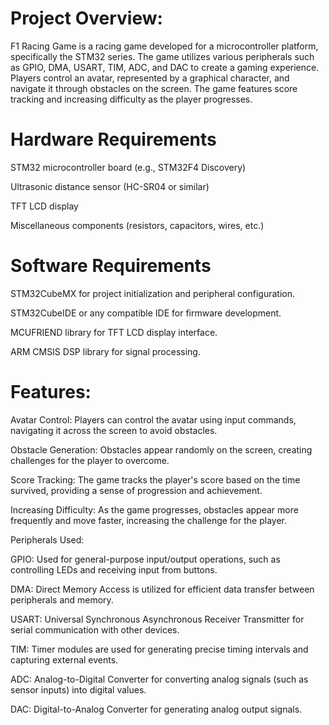 # Project Overview:
F1 Racing Game is a racing game developed for a microcontroller platform, specifically the STM32 series. The game utilizes various peripherals such as GPIO, DMA, USART, TIM, ADC, and DAC to create a gaming experience. Players control an avatar, represented by a graphical character, and navigate it through obstacles on the screen. The game features score tracking and increasing difficulty as the player progresses.

# Hardware Requirements
STM32 microcontroller board (e.g., STM32F4 Discovery)

Ultrasonic distance sensor (HC-SR04 or similar)

TFT LCD display

Miscellaneous components (resistors, capacitors, wires, etc.)

# Software Requirements
STM32CubeMX for project initialization and peripheral configuration.

STM32CubeIDE or any compatible IDE for firmware development.

MCUFRIEND library for TFT LCD display interface.

ARM CMSIS DSP library for signal processing.

# Features:
Avatar Control: Players can control the avatar using input commands, navigating it across the screen to avoid obstacles.

Obstacle Generation: Obstacles appear randomly on the screen, creating challenges for the player to overcome.

Score Tracking: The game tracks the player's score based on the time survived, providing a sense of progression and achievement.

Increasing Difficulty: As the game progresses, obstacles appear more frequently and move faster, increasing the challenge for the player.

Peripherals Used:

GPIO: Used for general-purpose input/output operations, such as controlling LEDs and receiving input from buttons.

DMA: Direct Memory Access is utilized for efficient data transfer between peripherals and memory.

USART: Universal Synchronous Asynchronous Receiver Transmitter for serial communication with other devices.

TIM: Timer modules are used for generating precise timing intervals and capturing external events.

ADC: Analog-to-Digital Converter for converting analog signals (such as sensor inputs) into digital values.

DAC: Digital-to-Analog Converter for generating analog output signals.
